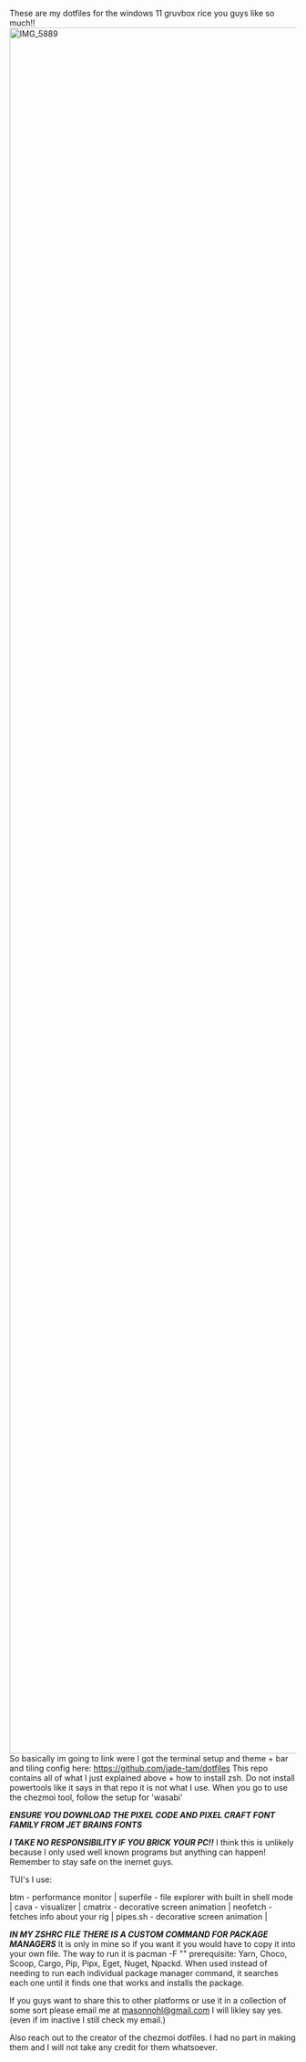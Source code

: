 These are my dotfiles for the windows 11 gruvbox rice you guys like so much!!
<img width="4032" height="3024" alt="IMG_5889" src="https://github.com/user-attachments/assets/7facb3a4-4b1e-4f08-a286-9f8a9c9d4d90" />
So basically im going to link were I got the terminal setup and theme + bar and tiling config here:
https://github.com/jade-tam/dotfiles
This repo contains all of what I just explained above + how to install zsh.
Do not install powertools like it says in that repo it is not what I use.
When you go to use the chezmoi tool, follow the setup for 'wasabi'

***ENSURE YOU DOWNLOAD THE PIXEL CODE AND PIXEL CRAFT FONT FAMILY FROM JET BRAINS FONTS***

***I TAKE NO RESPONSIBILITY IF YOU BRICK YOUR PC!!***
I think this is unlikely because I only used well known programs but anything can happen! Remember to stay safe on the inernet guys.

TUI's I use:

btm - performance monitor | 
superfile - file explorer with built in shell mode | 
cava - visualizer | 
cmatrix - decorative screen animation | 
neofetch - fetches info about your rig | 
pipes.sh - decorative screen animation | 

***IN MY ZSHRC FILE THERE IS A CUSTOM COMMAND FOR PACKAGE MANAGERS***
It is only in mine so if you want it you would have to copy it into your own file.
The way to run it is pacman -F "<package>"
prerequisite:
Yarn, Choco, Scoop, Cargo, Pip, Pipx, Eget, Nuget, Npackd.
When used instead of needing to run each individual package manager command, it searches each one until it finds one that works and installs the package.

If you guys want to share this to other platforms or use it in a collection of some sort please email me at masonnohl@gmail.com I will likley say yes. (even if im inactive I still check my email.)

Also reach out to the creator of the chezmoi dotfiles. I had no part in making them and I will not take any credit for them whatsoever.
